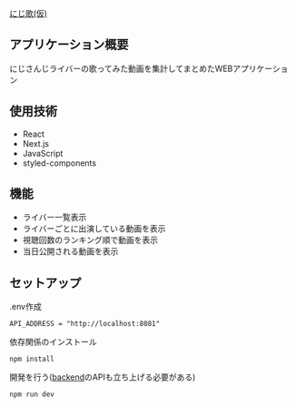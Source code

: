 [にじ歌(仮)](https://nijisanji-songs-client.vercel.app)

## アプリケーション概要
にじさんじライバーの歌ってみた動画を集計してまとめたWEBアプリケーション

## 使用技術
- React
- Next.js
- JavaScript
- styled-components

## 機能
- ライバー一覧表示
- ライバーごとに出演している動画を表示
- 視聴回数のランキング順で動画を表示
- 当日公開される動画を表示

## セットアップ
.env作成
```
API_ADDRESS = "http://localhost:8081"
```
依存関係のインストール
```
npm install
```
開発を行う([backend](https://github.com/aopontann/nijisanji-songs-server)のAPIも立ち上げる必要がある)
```
npm run dev
```
